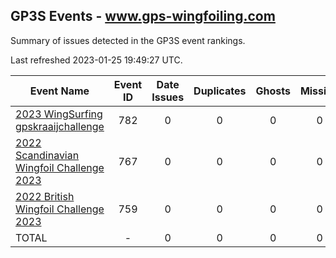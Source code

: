 ## GP3S Events - www.gps-wingfoiling.com

Summary of issues detected in the GP3S event rankings.

Last refreshed 2023-01-25 19:49:27 UTC.

| Event Name | Event ID | Date Issues | Duplicates | Ghosts | Missing | Incorrect | Actions |
| ---------- | :------: | :---------: | :--------: | :----: | :-----: | :-------: | :-----: |
| [2023 WingSurfing gpskraaijchallenge](782.md) | 782 | 0 | 0 | 0 | 0 | 0 | 0 |
| [2022 Scandinavian Wingfoil Challenge 2023](767.md) | 767 | 0 | 0 | 0 | 0 | 0 | 0 |
| [2022 British Wingfoil Challenge 2023](759.md) | 759 | 0 | 0 | 0 | 0 | 0 | 0 |
| TOTAL | - | 0 | 0 | 0 | 0 | 0 | 0 |
